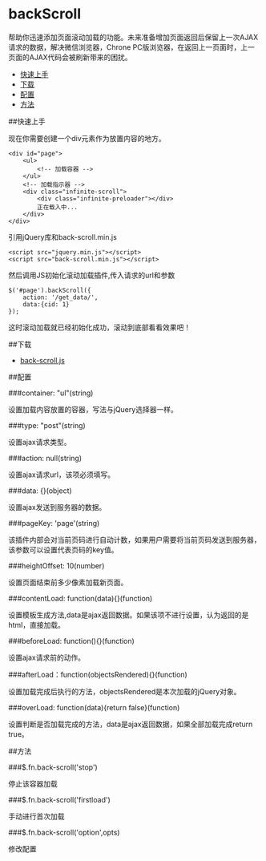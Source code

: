# backScroll

帮助你迅速添加页面滚动加载的功能。未来准备增加页面返回后保留上一次AJAX请求的数据，解决微信浏览器，Chrone PC版浏览器，在返回上一页面时，上一页面的AJAX代码会被刷新带来的困扰。

*	[快速上手](#快速上手)
*	[下载](#下载)
*	[配置](#配置)
*	[方法](#方法)

##快速上手

现在你需要创建一个div元素作为放置内容的地方。

    <div id="page">
        <ul>
            <!-- 加载容器 -->
        </ul>
        <!-- 加载指示器 -->
        <div class="infinite-scroll">
            <div class="infinite-preloader"></div>
            正在载入中...
        </div>
    </div>

引用jQuery库和back-scroll.min.js

    <script src="jquery.min.js"></script>
    <script src="back-scroll.min.js"></script>

然后调用JS初始化滚动加载插件,传入请求的url和参数

    $('#page').backScroll({
        action: '/get_data/',
        data:{cid: 1}
    });

这时滚动加载就已经初始化成功，滚动到底部看看效果吧！

##下载

* [back-scroll.js](https://raw.github.com/zcorw/backScroll/master/dist/back-scroll.min.js)

##配置

###container: "ul"(string)

设置加载内容放置的容器，写法与jQuery选择器一样。

###type: "post"(string)

设置ajax请求类型。

###action: null(string)

设置ajax请求url，该项必须填写。

###data: {}(object)

设置ajax发送到服务器的数据。

###pageKey: 'page'(string)

该插件内部会对当前页码进行自动计数，如果用户需要将当前页码发送到服务器，该参数可以设置代表页码的key值。

###heightOffset: 10(number)

设置页面结束前多少像素加载新页面。

###contentLoad: function(data){}(function)

设置模板生成方法,data是ajax返回数据。如果该项不进行设置，认为返回的是html，直接加载。

###beforeLoad: function(){}(function)

设置ajax请求前的动作。

###afterLoad：function(objectsRendered){}(function)

设置加载完成后执行的方法，objectsRendered是本次加载的jQuery对象。

###overLoad: function(data){return false}(function)

设置判断是否加载完成的方法，data是ajax返回数据，如果全部加载完成return true。

##方法

###$.fn.back-scroll('stop')

停止该容器加载

###$.fn.back-scroll('firstload')

手动进行首次加载

###$.fn.back-scroll('option',opts)

修改配置

